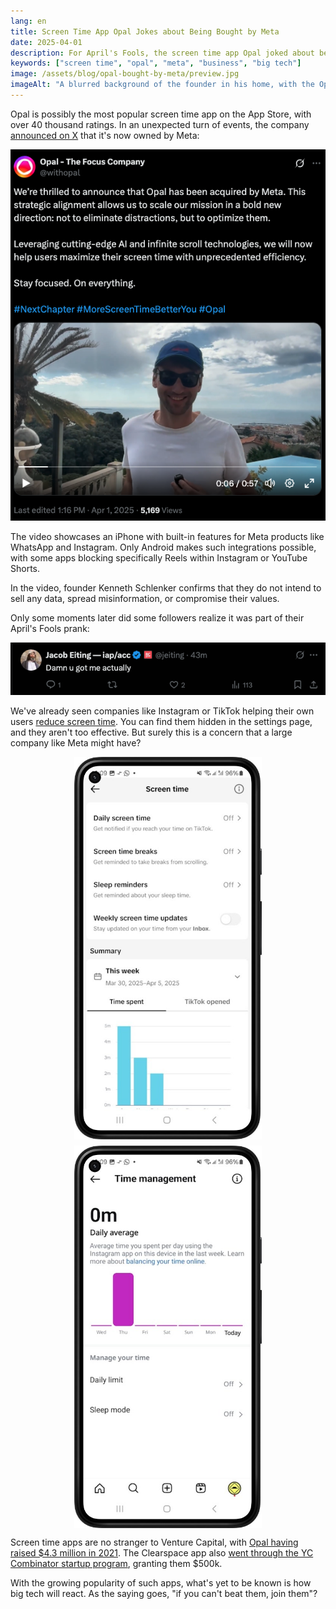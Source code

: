 ```yaml
---
lang: en
title: Screen Time App Opal Jokes about Being Bought by Meta
date: 2025-04-01
description: For April's Fools, the screen time app Opal joked about being bought by Meta. Is this something that could actually happen?
keywords: ["screen time", "opal", "meta", "business", "big tech"]
image: /assets/blog/opal-bought-by-meta/preview.jpg
imageAlt: "A blurred background of the founder in his home, with the Opal and Meta icons joined by a heart on the foreground, and the text: April's Fools edition"
---
```


Opal is possibly the most popular screen time app on the App Store, with over 40 thousand ratings. In an unexpected turn of events, the company [announced on X](https://x.com/withopal/status/1907029291239383401) that it's now owned by Meta:

[![A tweet from @withopal with the text: We’re thrilled to announce that Opal has been acquired by Meta. This strategic alignment allows us to scale our mission in a bold new direction: not to eliminate distractions, but to optimize them. Leveraging cutting-edge AI and infinite scroll technologies, we will now help users maximize their screen time with unprecedented efficiency. Stay focused. On everything. #NextChapter #MoreScreenTimeBetterYou #Opal](tweet.png)](https://x.com/withopal/status/1907029291239383401)

The video showcases an iPhone with built-in features for Meta products like WhatsApp and Instagram. Only Android makes such integrations possible, with some apps blocking specifically Reels within Instagram or YouTube Shorts.

In the video, founder Kenneth Schlenker confirms that they do not intend to sell any data, spread misinformation, or compromise their values.

Only some moments later did some followers realize it was part of their April's Fools prank:

![A tweet from @jeiting with the text: Damn u got me actually](tweet_reaction.png)

We've already seen companies like Instagram or TikTok helping their own users [reduce screen time](/en/blog/how-to-reduce-screen-time/). You can find them hidden in the settings page, and they aren't too effective. But surely this is a concern that a large company like Meta might have?

<style>
.screenshots {
  display: flex;
  gap: 10px;
  width: 100%;
  justify-content: center;
  align-items: center;
  flex-wrap: wrap;
}
.screenshot {
  display: block;
  max-width: 300px;
  min-width: 200px;
  width: 100%;
  height: auto;
  object-fit: contain;
}
</style>

<p>
  <div class="screenshots">
    <img class="screenshot" eleventy:widths="300" src="tiktok_screen_time_screenshot.jpg" alt="The TikTok settings tab for Screen Time">
    <img class="screenshot" eleventy:widths="300" src="instagram_time_management_screenshot.jpg" alt="The Instagram settings tab for Time Management">
  </div>
</p>

Screen time apps are no stranger to Venture Capital, with [Opal having raised $4.3 million in 2021](https://techcrunch.com/2021/01/26/opal-raises-4-3-million-for-its-digital-wellbeing-assistant-for-iphone/). The Clearspace app also [went through the YC Combinator startup program](https://www.ycombinator.com/companies/clearspace), granting them $500k. <!--Apps without external funding like ScreenZen or SpeedBump might end up as the safest choice.-->

With the growing popularity of such apps, what's yet to be known is how big tech will react. As the saying goes, "if you can't beat them, join them"?
